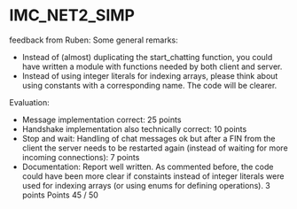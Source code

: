 # IMC_NET2_SIMP
feedback from Ruben:
Some general remarks:
- Instead of (almost) duplicating the start_chatting function, you could have written a module with functions needed by both client and server.
- Instead of using integer literals for indexing arrays, please think about using constants with a corresponding name. The code will be clearer.

Evaluation:
- Message implementation correct: 25 points
- Handshake implementation also technically correct: 10 points
- Stop and wait: Handling of chat messages ok but after a FIN from the client the server needs to be restarted again (instead of waiting for more incoming connections): 7 points
- Documentation: Report well written. As commented before, the code could have been more clear if constaints instead of integer literals were used for indexing arrays (or using enums for defining operations). 3 points
Points
45 / 50
